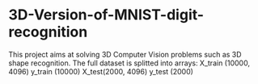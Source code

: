 # 3D-Version-of-MNIST-digit-recognition
This project aims at solving 3D Computer Vision problems such as 3D shape recognition. The full dataset is splitted into arrays:
X_train (10000, 4096)
y_train (10000)
X_test(2000, 4096)
y_test (2000)
